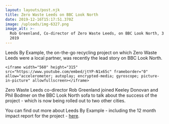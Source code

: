 ```yaml
---
layout: layouts/post.njk
title: Zero Waste Leeds on BBC Look North
date: 2019-12-16T15:17:51.370Z
image: /uploads/img-6327.png
image_alt: >-
  Rob Greenland, Co-director of Zero Waste Leeds, on BBC Look North, 3 December
  2019
---
```

Leeds By Example, the on-the-go recycling project on which Zero Waste Leeds were a local partner, was recently the lead story on BBC Look North.

```
<iframe width="560" height="315" src="https://www.youtube.com/embed/jtYP-N1x65c" frameborder="0" allow="accelerometer; autoplay; encrypted-media; gyroscope; picture-in-picture" allowfullscreen></iframe>
```

Zero Waste Leeds co-director Rob Greenland joined Keeley Donovan and Phil Bodmer on the BBC Look North sofa to talk about the success of the project - which is now being rolled out to two other cities.

You can find out more about Leeds By Example - including the 12 month impact report for the project - [here](https://www.hubbub.org.uk/leeds-by-example).
